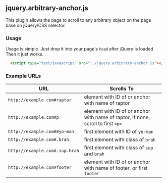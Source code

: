 ## jquery.arbitrary-anchor.js

This plugin allows the page to scroll to any arbitrary object on the page base on jQuery/CSS selector.

### Usage

Usage is simple. Just drop it into your page's `head` after jQuery is loaded. Then it just works.

```html
  <script type="text/javascript" src="../jquery.arbitrary-anchor.js"></script>
```

### Example URLs

 URL                           | Scrolls To                                                                              
-------------------------------|-----------------------------------------------------------------------------------------
 `http://example.com#raptor`   | element with ID of or anchor with name of raptor                                        
 `http://example.com#p`        | element with ID of or anchor with name of raptor, if none, scroll to first `<p>`        
 `http://example.com##yo-man`  | first element with ID of `yo-man`                                                       
 `http://example.com#.brah`    | first element with class of `brah`                                                      
 `http://example.com#.sup.brah`| first element with class of `sup` and `brah`                                            
 `http://example.com#footer`   | element with ID of or anchor with name of footer, or first `footer`                     
